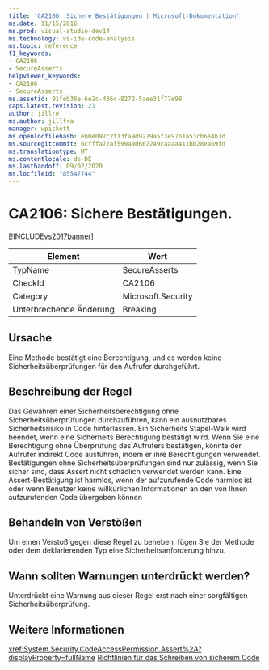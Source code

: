```yaml
---
title: 'CA2106: Sichere Bestätigungen | Microsoft-Dokumentation'
ms.date: 11/15/2016
ms.prod: visual-studio-dev14
ms.technology: vs-ide-code-analysis
ms.topic: reference
f1_keywords:
- CA2106
- SecureAsserts
helpviewer_keywords:
- CA2106
- SecureAsserts
ms.assetid: 91feb36e-6e2c-436c-8272-5aee31f77e98
caps.latest.revision: 21
author: jillre
ms.author: jillfra
manager: wpickett
ms.openlocfilehash: eb0e097c2f13fa9d9279a5f3e9761a53cb6e4b1d
ms.sourcegitcommit: 6cfffa72af599a9d667249caaaa411bb28ea69fd
ms.translationtype: MT
ms.contentlocale: de-DE
ms.lasthandoff: 09/02/2020
ms.locfileid: "85547744"
---
```

# <a name="ca2106-secure-asserts"></a>CA2106: Sichere Bestätigungen.
[!INCLUDE[vs2017banner](../includes/vs2017banner.md)]

|Element|Wert|
|-|-|
|TypName|SecureAsserts|
|CheckId|CA2106|
|Category|Microsoft.Security|
|Unterbrechende Änderung|Breaking|

## <a name="cause"></a>Ursache
 Eine Methode bestätigt eine Berechtigung, und es werden keine Sicherheitsüberprüfungen für den Aufrufer durchgeführt.

## <a name="rule-description"></a>Beschreibung der Regel
 Das Gewähren einer Sicherheitsberechtigung ohne Sicherheitsüberprüfungen durchzuführen, kann ein ausnutzbares Sicherheitsrisiko in Code hinterlassen. Ein Sicherheits Stapel-Walk wird beendet, wenn eine Sicherheits Berechtigung bestätigt wird. Wenn Sie eine Berechtigung ohne Überprüfung des Aufrufers bestätigen, könnte der Aufrufer indirekt Code ausführen, indem er ihre Berechtigungen verwendet. Bestätigungen ohne Sicherheitsüberprüfungen sind nur zulässig, wenn Sie sicher sind, dass Assert nicht schädlich verwendet werden kann. Eine Assert-Bestätigung ist harmlos, wenn der aufzurufende Code harmlos ist oder wenn Benutzer keine willkürlichen Informationen an den von Ihnen aufzurufenden Code übergeben können

## <a name="how-to-fix-violations"></a>Behandeln von Verstößen
 Um einen Verstoß gegen diese Regel zu beheben, fügen Sie der Methode oder dem deklarierenden Typ eine Sicherheitsanforderung hinzu.

## <a name="when-to-suppress-warnings"></a>Wann sollten Warnungen unterdrückt werden?
 Unterdrückt eine Warnung aus dieser Regel erst nach einer sorgfältigen Sicherheitsüberprüfung.

## <a name="see-also"></a>Weitere Informationen
 <xref:System.Security.CodeAccessPermission.Assert%2A?displayProperty=fullName> [Richtlinien für das Schreiben von sicherem Code](https://msdn.microsoft.com/library/4f882d94-262b-4494-b0a6-ba9ba1f5f177)
